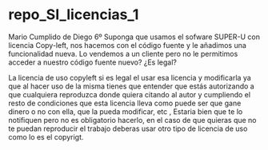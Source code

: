 # repo_SI_licencias_1
Mario Cumplido de Diego
6º Suponga que usamos el sofware SUPER-U con licencia Copy-left, nos hacemos con el código fuente y le añadimos una funcionalidad nueva. Lo vendemos a un cliente pero no le permitimos acceder a nuestro código fuente nuevo? ¿Es legal?


La licencia de uso copyleft si es legal el usar esa licencia y modificarla ya que al hacer uso de la misma tienes que entender que estás autorizando a que cualquiera reproduzca donde quiera citando al autor y cumpliendo el resto de condiciones que esta licencia lleva como puede ser que gane dinero o no con ella, que la pueda modificar, etc , Estaria bien que te lo notifiquen pero no es obligatorio hacerlo, en el caso de que quieras que no te puedan reproducir el trabajo deberas usar otro tipo de licencia de uso como lo es el copyrigt.
